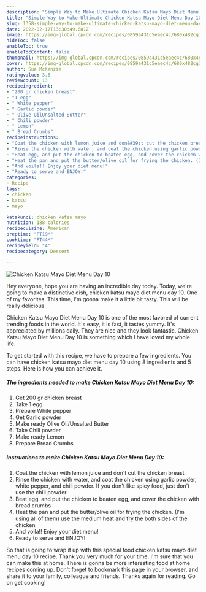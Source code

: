 ```yaml
---
description: "Simple Way to Make Ultimate Chicken Katsu Mayo Diet Menu Day 10"
title: "Simple Way to Make Ultimate Chicken Katsu Mayo Diet Menu Day 10"
slug: 1358-simple-way-to-make-ultimate-chicken-katsu-mayo-diet-menu-day-10
date: 2022-02-17T13:30:49.681Z
image: https://img-global.cpcdn.com/recipes/0859a431c5eaec4c/680x482cq70/chicken-katsu-mayo-diet-menu-day-10-recipe-main-photo.jpg
hideToc: false
enableToc: true
enableTocContent: false
thumbnail: https://img-global.cpcdn.com/recipes/0859a431c5eaec4c/680x482cq70/chicken-katsu-mayo-diet-menu-day-10-recipe-main-photo.jpg
cover: https://img-global.cpcdn.com/recipes/0859a431c5eaec4c/680x482cq70/chicken-katsu-mayo-diet-menu-day-10-recipe-main-photo.jpg
author: Sue McKenzie
ratingvalue: 3.6
reviewcount: 13
recipeingredient:
- "200 gr chicken breast"
- "1 egg"
- " White pepper"
- " Garlic powder"
- " Olive OilUnsalted Butter"
- " Chili powder"
- " Lemon"
- " Bread Crumbs"
recipeinstructions:
- "Coat the chicken with lemon juice and don&#39;t cut the chicken breast"
- "Rinse the chicken with water, and coat the chicken using garlic powder, white pepper, and chili powder. If you don&#39;t like spicy food, just don&#39;t use the chili powder."
- "Beat egg, and put the chicken to beaten egg, and cover the chicken with bread crumbs"
- "Heat the pan and put the butter/olive oil for frying the chicken. (I&#39;m using all of them) use the medium heat and fry the both sides of the chicken"
- "And voila!! Enjoy your diet menu!"
- "Ready to serve and ENJOY!"
categories:
- Recipe
tags:
- chicken
- katsu
- mayo

katakunci: chicken katsu mayo 
nutrition: 188 calories
recipecuisine: American
preptime: "PT19M"
cooktime: "PT44M"
recipeyield: "4"
recipecategory: Dessert

---
```



![Chicken Katsu Mayo Diet Menu Day 10](https://img-global.cpcdn.com/recipes/0859a431c5eaec4c/680x482cq70/chicken-katsu-mayo-diet-menu-day-10-recipe-main-photo.jpg)

Hey everyone, hope you are having an incredible day today. Today, we're going to make a distinctive dish, chicken katsu mayo diet menu day 10. One of my favorites. This time, I'm gonna make it a little bit tasty. This will be really delicious.



Chicken Katsu Mayo Diet Menu Day 10 is one of the most favored of current trending foods in the world. It's easy, it is fast, it tastes yummy. It's appreciated by millions daily. They are nice and they look fantastic. Chicken Katsu Mayo Diet Menu Day 10 is something which I have loved my whole life.


To get started with this recipe, we have to prepare a few ingredients. You can have chicken katsu mayo diet menu day 10 using 8 ingredients and 5 steps. Here is how you can achieve it.

<!--inarticleads1-->

##### The ingredients needed to make Chicken Katsu Mayo Diet Menu Day 10:

1. Get 200 gr chicken breast
1. Take 1 egg
1. Prepare  White pepper
1. Get  Garlic powder
1. Make ready  Olive Oil/Unsalted Butter
1. Take  Chili powder
1. Make ready  Lemon
1. Prepare  Bread Crumbs




<!--inarticleads2-->

##### Instructions to make Chicken Katsu Mayo Diet Menu Day 10:

1. Coat the chicken with lemon juice and don&#39;t cut the chicken breast
1. Rinse the chicken with water, and coat the chicken using garlic powder, white pepper, and chili powder. If you don&#39;t like spicy food, just don&#39;t use the chili powder.
1. Beat egg, and put the chicken to beaten egg, and cover the chicken with bread crumbs
1. Heat the pan and put the butter/olive oil for frying the chicken. (I&#39;m using all of them) use the medium heat and fry the both sides of the chicken
1. And voila!! Enjoy your diet menu!
1. Ready to serve and ENJOY!



So that is going to wrap it up with this special food chicken katsu mayo diet menu day 10 recipe. Thank you very much for your time. I'm sure that you can make this at home. There is gonna be more interesting food at home recipes coming up. Don't forget to bookmark this page in your browser, and share it to your family, colleague and friends. Thanks again for reading. Go on get cooking!
